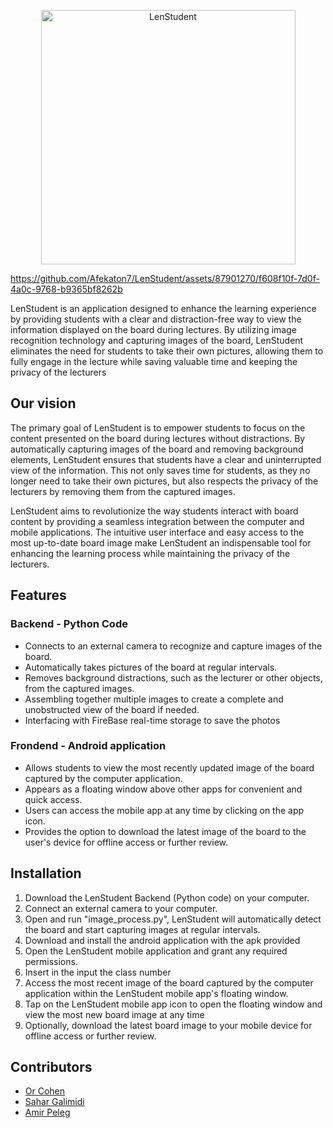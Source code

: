 <p align="center">
  <img width="407" alt="LenStudent" src="https://github.com/Afekaton7/LenStudent/assets/87901270/45706201-21eb-4002-9ae5-f8e6962c86f8">
</p>


https://github.com/Afekaton7/LenStudent/assets/87901270/f608f10f-7d0f-4a0c-9768-b9365bf8262b



LenStudent is an application designed to enhance the learning experience by providing students with a clear and distraction-free way to view the information displayed on the board during lectures.
By utilizing image recognition technology and capturing images of the board, LenStudent eliminates the need for students to take their own pictures,
allowing them to fully engage in the lecture while saving valuable time and keeping the privacy of the lecturers

## Our vision
The primary goal of LenStudent is to empower students to focus on the content presented on the board during lectures without distractions.
By automatically capturing images of the board and removing background elements,
LenStudent ensures that students have a clear and uninterrupted view of the information. This not only saves time for students, as they no longer need to take their own pictures,
but also respects the privacy of the lecturers by removing them from the captured images.

LenStudent aims to revolutionize the way students interact with board content by providing a seamless integration between the computer and mobile applications.
The intuitive user interface and easy access to the most up-to-date board image make LenStudent an indispensable tool for enhancing the learning process while maintaining the privacy of the lecturers.

## Features
### Backend - Python Code
- Connects to an external camera to recognize and capture images of the board.
- Automatically takes pictures of the board at regular intervals.
- Removes background distractions, such as the lecturer or other objects, from the captured images.
- Assembling together multiple images to create a complete and unobstructed view of the board if needed.
- Interfacing with FireBase real-time storage to save the photos

### Frondend - Android application
- Allows students to view the most recently updated image of the board captured by the computer application.
- Appears as a floating window above other apps for convenient and quick access.
- Users can access the mobile app at any time by clicking on the app icon.
- Provides the option to download the latest image of the board to the user's device for offline access or further review.

## Installation
1. Download the LenStudent Backend (Python code) on your computer.
2. Connect an external camera to your computer.
3. Open and run "image_process.py", LenStudent will automatically detect the board and start capturing images at regular intervals.
4. Download and install the android application with the apk provided
5. Open the LenStudent mobile application and grant any required permissions.
6. Insert in the input the class number
7. Access the most recent image of the board captured by the computer application within the LenStudent mobile app's floating window.
8. Tap on the LenStudent mobile app icon to open the floating window and view the most new board image at any time
9. Optionally, download the latest board image to your mobile device for offline access or further review.

## Contributors
- [Or Cohen](https://github.com/orcohen9826)
- [Sahar Galimidi](https://github.com/SaharGalimidi)
- [Amir Peleg](https://github.com/AmirPeleg)

